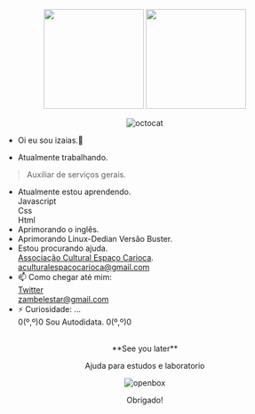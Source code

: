 
 <div align="center">
  
  <img height="180em" src="https://github-readme-stats.vercel.app/api?username=shadowruge&show_icons=true&theme=dracula&include_all_commits=true&count_private=true"/>
  <img height="180em" src="https://github-readme-stats.vercel.app/api/top-langs/?username=shadowruge&layout=compact&langs_count=7&theme=dracula"/>
</div>
 

  
 
<div align="center">

 ![octocat](https://user-images.githubusercontent.com/20734038/116011030-1b655e80-a5f9-11eb-8fe3-8fbdc9fe66b0.png)

 </div>
 
- Oi eu sou izaias.👋

- Atualmente trabalhando.<br/>
 > Auxiliar de serviços gerais.<br/>
 
- Atualmente estou aprendendo.<br/>
Javascript<br>
Css<br>
Html<br>
- Aprimorando o inglês.<br/>
- Aprimorando Linux-Dedian Versão Buster.<br/>
- Estou procurando ajuda.<br/>
 [Associação Cultural Espaço Carioca](https://associacaoculturalespacocarioca.000webhostapp.com/index.html).<br/>
 aculturalespacocarioca@gmail.com<br>
- 📫 Como chegar até mim:<br/>
 [Twitter](https://twitter.com/linuxblack)<br/>
zambelestar@gmail.com
- ⚡ Curiosidade: ...<br/>
  0(º,º)0 Sou Autodidata. 0(º,º)0<br /><br />
<div  align="center">
**See you later**

 Ajuda para estudos e laboratorio

 ![openbox](https://user-images.githubusercontent.com/20734038/143509108-dff83ac0-aa78-4219-98a5-b76a91b1cd98.png)

Obrigado!
 </div>

